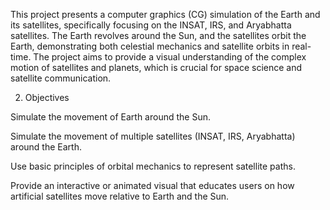This project presents a computer graphics (CG) simulation of the Earth and its satellites, specifically focusing on the INSAT, IRS, and Aryabhatta satellites. The Earth revolves around the Sun, and the satellites orbit the Earth, demonstrating both celestial mechanics and satellite orbits in real-time. The project aims to provide a visual understanding of the complex motion of satellites and planets, which is crucial for space science and satellite communication.

2. Objectives

Simulate the movement of Earth around the Sun.

Simulate the movement of multiple satellites (INSAT, IRS, Aryabhatta) around the Earth.

Use basic principles of orbital mechanics to represent satellite paths.

Provide an interactive or animated visual that educates users on how artificial satellites move relative to Earth and the Sun.
